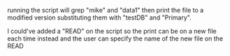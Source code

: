 running the script will grep "mike" and "data1" then print the file to a modified version  substituting them with "testDB" and "Primary".

I could've added a "READ" on the script so the print can be on a new file each time instead and the user can specify the name of the new file on the READ

